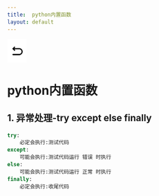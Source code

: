 ```yaml
---
title:  python内置函数
layout: default
---
```

[![返回](/assets/images/back.png)](../../../../2022/07/05/Python_Index.html)

# python内置函数

## 1. 异常处理-try except else finally
```python
try:
    必定会执行:测试代码
except:
    可能会执行:测试代码运行 错误 时执行
else:
    可能会执行:测试代码运行 正常 时执行
finally:
    必定会执行:收尾代码
```